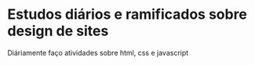 # Estudos diários e ramificados sobre design de sites

Diáriamente faço atividades sobre html, css e javascript
 
